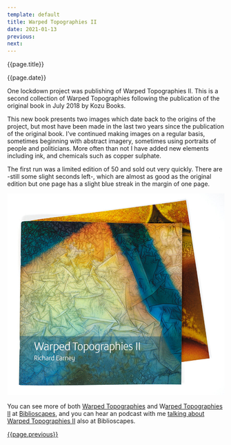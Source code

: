 ```yaml
---
template: default
title: Warped Topographies II
date: 2021-01-13
previous:
next:
---
```


{{page.title}}

{{page.date}}

One lockdown project was publishing of Warped Topographies II. This is a second collection of Warped Topographies following the publication of the original book in July 2018 by Kozu Books.

This new book presents two images which date back to the origins of the project, but most have been made in the last two years since the publication of the original book. I’ve continued making images on a regular basis, sometimes beginning with abstract imagery, sometimes using portraits of people and politicians. More often than not I have added new elements including ink, and chemicals such as copper sulphate.

The first run was a limited edition of 50 and sold out very quickly. There are -still some slight seconds left-, which are almost as good as the original edition but one page has a slight blue streak in the margin of one page.

![Warped Topographies II](../books/warped-topographies-ii-02.jpg "Warped Topographies II")

You can see more of both [Warped Topographies](https://biblioscapes.com/library/warped-topographies) and W[arped Topographies II](https://biblioscapes.com/library/warped-topographies-ii) at [Biblioscapes](https://biblioscapes.com/), and you can hear an podcast with me [talking about Warped Topographies II](https://biblioscapes.com/in-discussion/richard-earney) also at Biblioscapes.

[{{page.previous}}](2021-01-13-lip-chronicles-life-in-lockdown)